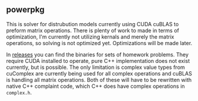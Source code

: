 ## powerpkg

This is solver for distrubution models currently using CUDA cuBLAS to preform matrix operations.
There is plenty of work to made in terms of optimization, I'm currently not utilizing kernals and merely the matrix operations, so solving is not optimized yet. Optimizations will be made later. 

In [releases](https://github.com/xozi/powerpkg/releases/tag/homework) you can find the binaries for sets of homework problems. They require CUDA installed to operate, pure C++ implementation does not exist currently, but is possible. The only limitation is complex value types from cuComplex are currently being used for all complex operations and cuBLAS is handling all matrix operations. Both of these will have to be rewritten with native C++ complaint code, which C++ does have complex operations in `complex.h`.
